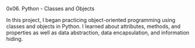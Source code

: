 0x06. Python - Classes and Objects

In this project, I began practicing object-oriented programming using classes and objects in Python. I learned about attributes, methods, and properties as well as data abstraction, data encapsulation, and information hiding.
